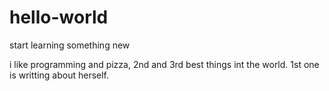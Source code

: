 # hello-world
start learning something new

i like programming and pizza, 2nd and 3rd best things int the world.
1st one is writting about herself.
